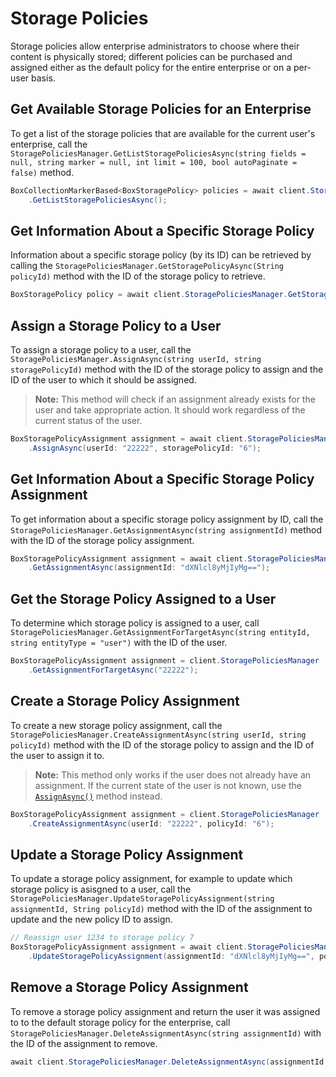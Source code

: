 Storage Policies
================

Storage policies allow enterprise administrators to choose where their content is physically stored;
different policies can be purchased and assigned either as the default policy for the entire enterprise
or on a per-user basis.

Get Available Storage Policies for an Enterprise
------------------------------------------------

To get a list of the storage policies that are available for the current user's enterprise, call the 
`StoragePoliciesManager.GetListStoragePoliciesAsync(string fields = null, string marker = null, int limit = 100, bool autoPaginate = false)`
method.

<!-- sample get_storage_policies -->
```c#
BoxCollectionMarkerBased<BoxStoragePolicy> policies = await client.StoragePoliciesManager
    .GetListStoragePoliciesAsync();
```


Get Information About a Specific Storage Policy
-----------------------------------------------

Information about a specific storage policy (by its ID) can be retrieved by calling
the `StoragePoliciesManager.GetStoragePolicyAsync(String policyId)` method with the ID of
the storage policy to retrieve.

<!-- sample get_storage_policies_id -->
```c#
BoxStoragePolicy policy = await client.StoragePoliciesManager.GetStoragePolicyAsync(policyId: "6");
```

Assign a Storage Policy to a User
---------------------------------

To assign a storage policy to a user, call the 
`StoragePoliciesManager.AssignAsync(string userId, string storagePolicyId)`
method with the ID of the storage policy to assign and the ID of the user to which it should be assigned.

> __Note:__ This method will check if an assignment already exists for the user and take appropriate action.
> It should work regardless of the current status of the user.

<!-- sample post_storage_policy_assignments -->
```c#
BoxStoragePolicyAssignment assignment = await client.StoragePoliciesManager
    .AssignAsync(userId: "22222", storagePolicyId: "6");
```

Get Information About a Specific Storage Policy Assignment
----------------------------------------------------------

To get information about a specific storage policy assignment by ID, call the
`StoragePoliciesManager.GetAssignmentAsync(string assignmentId)` method
with the ID of the storage policy assignment.

<!-- sample get_storage_policy_assignments_id -->
```c#
BoxStoragePolicyAssignment assignment = await client.StoragePoliciesManager
    .GetAssignmentAsync(assignmentId: "dXNlcl8yMjIyMg==");
```

Get the Storage Policy Assigned to a User
-----------------------------------------

To determine which storage policy is assigned to a user, call
`StoragePoliciesManager.GetAssignmentForTargetAsync(string entityId, string entityType = "user")`
with the ID of the user.

<!-- sample get_storage_policy_assignments -->
```c#
BoxStoragePolicyAssignment assignment = client.StoragePoliciesManager
    .GetAssignmentForTargetAsync("22222");
```

Create a Storage Policy Assignment
----------------------------------

To create a new storage policy assignment, call the
`StoragePoliciesManager.CreateAssignmentAsync(string userId, string policyId)` method
with the ID of the storage policy to assign and the ID of the user to assign it to.

> __Note:__ This method only works if the user does not already have an assignment.
> If the current state of the user is not known, use the [`AssignAsync()`](#assign-a-storage-policy-to-a-user)
> method instead.

<!-- sample post_storage_policy_assignments -->
```c#
BoxStoragePolicyAssignment assignment = client.StoragePoliciesManager
    .CreateAssignmentAsync(userId: "22222", policyId: "6");
```

Update a Storage Policy Assignment
----------------------------------

To update a storage policy assignment, for example to update which storage policy is
asisgned to a user, call the `StoragePoliciesManager.UpdateStoragePolicyAssignment(string assignmentId, String policyId)`
method with the ID of the assignment to update and the new policy ID to assign.

<!-- sample put_storage_policy_assignments -->
```c#
// Reassign user 1234 to storage policy 7
BoxStoragePolicyAssignment assignment = await client.StoragePoliciesManager
    .UpdateStoragePolicyAssignment(assignmentId: "dXNlcl8yMjIyMg==", policyId: "7");
```

Remove a Storage Policy Assignment
----------------------------------

To remove a storage policy assignment and return the user it was assigned to to the
default storage policy for the enterprise, call
`StoragePoliciesManager.DeleteAssignmentAsync(string assignmentId)` with
the ID of the assignment to remove.

<!-- sample delete_storage_policy_assignments -->
```c#
await client.StoragePoliciesManager.DeleteAssignmentAsync(assignmentId: "dXNlcl8yMjIyMg==");
```
